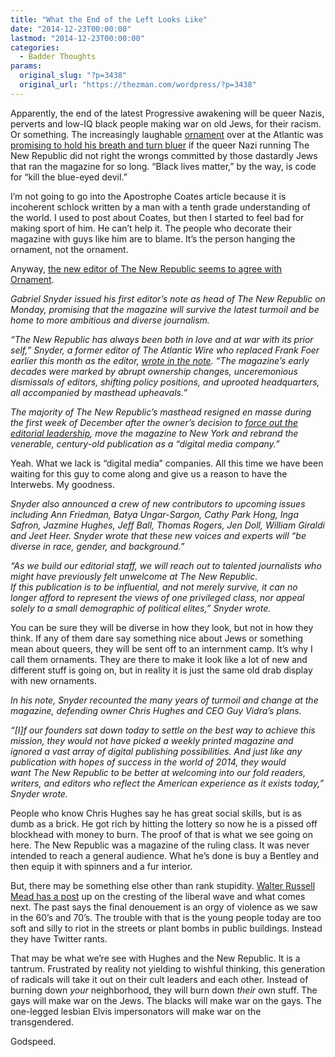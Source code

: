 ```yaml
---
title: "What the End of the Left Looks Like"
date: "2014-12-23T00:00:00"
lastmod: "2014-12-23T00:00:00"
categories:
  - Badder Thoughts
params:
  original_slug: "?p=3438"
  original_url: "https://thezman.com/wordpress/?p=3438"
---
```


Apparently, the end of the latest Progressive awakening will be queer
Nazis, perverts and low-IQ black people making war on old Jews, for
their racism. Or something. The increasingly laughable
<a href="http://en.wikipedia.org/wiki/Ta-Nehisi_Coates" rel="noopener"
target="_blank">ornament</a> over at the Atlantic was <a
href="http://www.theatlantic.com/politics/archive/2014/12/the-new-republic-an-appreciation/383561/"
rel="noopener" target="_blank">promising to hold his breath and turn
bluer</a> if the queer Nazi running The New Republic did not right the
wrongs committed by those dastardly Jews that ran the magazine for so
long. “Black lives matter,” by the way, is code for “kill the blue-eyed
devil.”

I’m not going to go into the Apostrophe Coates article because it is
incoherent schlock written by a man with a tenth grade understanding of
the world. I used to post about Coates, but then I started to feel bad
for making sport of him. He can’t help it. The people who decorate their
magazine with guys like him are to blame. It’s the person hanging the
ornament, not the ornament.

Anyway, <a
href="http://www.politico.com/blogs/media/2014/12/new-editor-says-tnr-will-be-more-diverse-200281.html?ml=po"
rel="noopener" target="_blank">the new editor of The New Republic seems
to agree with Ornament</a>.

*Gabriel Snyder issued his first editor’s note as head of The New
Republic on Monday, promising that the magazine will survive the latest
turmoil and be home to more ambitious and diverse journalism.*

*“The New Republic has always been both in love and at war with its
prior self,” Snyder, a former editor of The Atlantic Wire who replaced
Frank Foer earlier this month as the editor, [wrote in the
note](http://www.newrepublic.com/article/120619/new-republic-editor-chief-gabriel-snyders-note-readers).
“The magazine’s early decades were marked by abrupt ownership changes,
unceremonious dismissals of editors, shifting policy positions, and
uprooted headquarters, all accompanied by masthead upheavals.”*

*The majority of The New Republic’s masthead resigned en masse during
the first week of December after the owner’s decision to [force out the
editorial
leadership](http://www.politico.com/story/2014/12/the-new-republic-moves-to-new-york-city-113343.html?hp=t3_r),
move the magazine to New York and rebrand the venerable, century-old
publication as a “digital media company.”*

Yeah. What we lack is “digital media” companies. All this time we have
been waiting for this guy to come along and give us a reason to have the
Interwebs. My goodness.

*Snyder also announced a crew of new contributors to upcoming issues
including Ann Friedman, Batya Ungar-Sargon, Cathy Park Hong, Inga
Safron, Jazmine Hughes, Jeff Ball, Thomas Rogers, Jen Doll, William
Giraldi and Jeet Heer. Snyder wrote that these new voices and experts
will “be diverse in race, gender, and background.”*

*“As we build our editorial staff, we will reach out to
talented journalists who might have previously felt unwelcome at The New
Republic. If this publication is to be influential, and not merely
survive, it can no longer afford to represent the views of one
privileged class, nor appeal solely to a small demographic of political
elites,” Snyder wrote.*

You can be sure they will be diverse in how they look, but not in how
they think. If any of them dare say something nice about Jews or
something mean about queers, they will be sent off to an internment
camp. It’s why I call them ornaments. They are there to make it look
like a lot of new and different stuff is going on, but in reality it is
just the same old drab display with new ornaments.

*In his note, Snyder recounted the many years of turmoil and change at
the magazine, defending owner Chris Hughes and CEO Guy Vidra’s plans.*

*“\[I\]f our founders sat down today to settle on the best way to
achieve this mission, they would not have picked a weekly printed
magazine and ignored a vast array of digital publishing possibilities.
And just like any publication with hopes of success in the world of
2014, they would want The New Republic to be better at welcoming into
our fold readers, writers, and editors who reflect the American
experience as it exists today,” Snyder wrote.*

People who know Chris Hughes say he has great social skills, but is as
dumb as a brick. He got rich by hitting the lottery so now he is a
pissed off blockhead with money to burn. The proof of that is what we
see going on here. The New Republic was a magazine of the ruling class.
It was never intended to reach a general audience. What he’s done is buy
a Bentley and then equip it with spinners and a fur interior.

But, there may be something else other than rank stupidity. <a
href="http://www.the-american-interest.com/2014/12/19/next-up-in-america-the-liberal-retreat/"
rel="noopener" target="_blank">Walter Russell Mead has a post</a> up on
the cresting of the liberal wave and what comes next. The past says the
final denouement is an orgy of violence as we saw in the 60’s and 70’s.
The trouble with that is the young people today are too soft and silly
to riot in the streets or plant bombs in public buildings. Instead they
have Twitter rants.

That may be what we’re see with Hughes and the New Republic. It is a
tantrum. Frustrated by reality not yielding to wishful thinking, this
generation of radicals will take it out on their cult leaders and each
other. Instead of burning down *your* neighborhood, they will burn down
*their* own stuff. The gays will make war on the Jews. The blacks will
make war on the gays. The one-legged lesbian Elvis impersonators will
make war on the transgendered.

Godspeed.

